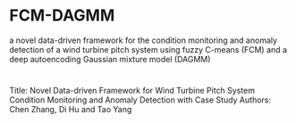 # FCM-DAGMM
a novel data-driven framework for the condition monitoring and anomaly detection of a wind turbine pitch system using fuzzy C-means (FCM) and a deep autoencoding Gaussian mixture model (DAGMM)
# 
Title: Novel Data-driven Framework for Wind Turbine Pitch System Condition Monitoring and Anomaly Detection with Case Study
Authors: Chen Zhang, Di Hu and Tao Yang
